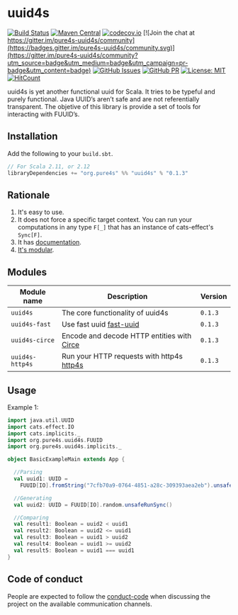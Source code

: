 # uuid4s

[comment]: # (Start Badges)

[![Build Status](https://travis-ci.org/pure4s/uuid4s.svg?branch=master)](https://travis-ci.org/pure4s/uuid4s)
[![Maven Central](https://img.shields.io/badge/maven%20central-0.1.3-green.svg)](https://oss.sonatype.org/#nexus-search;gav~org.pure4s~uuid4s*)
[![codecov.io](https://codecov.io/gh/pure4s/uuid4s/branch/master/graph/badge.svg)](https://codecov.io/gh/pure4s/uuid4s)
[![Join the chat at https://gitter.im/pure4s-uuid4s/community](https://badges.gitter.im/pure4s-uuid4s/community.svg)](https://gitter.im/pure4s-uuid4s/community?utm_source=badge&utm_medium=badge&utm_campaign=pr-badge&utm_content=badge)
[![GitHub Issues](https://img.shields.io/github/issues/pure4s/uuid4s.svg)](https://github.com/pure4s/uuid4s/issues)
[![GitHub PR](https://img.shields.io/github/issues-pr/pure4s/uuid4s.svg)](https://github.com/pure4s/uuid4s/pulls)
[![License: MIT](https://img.shields.io/badge/License-MIT-yellow.svg)](https://opensource.org/licenses/MIT)
[![HitCount](http://hits.dwyl.io/pure4s/uuid4s.svg?style=flat)](http://hits.dwyl.io/pure4s/uuid4s)
 
[comment]: # (End Badges)

uuid4s is yet another functional uuid for Scala. It tries to be typeful and purely functional. Java UUID’s aren’t  safe  and are not referentially transparent. The objetive of this library is provide a set of tools for interacting with FUUID’s.
## Installation

Add the following to your `build.sbt`.

```scala
// For Scala 2.11, or 2.12
libraryDependencies += "org.pure4s" %% "uuid4s" % "0.1.3"
```

## Rationale

1. It's easy to use.
3. It does not force a specific target context. You can run your computations in any type `F[_]` that has an instance of cats-effect's `Sync[F]`.
4. It has [documentation][docs].
5. [It's modular](#modules).

[docs]: http://pure4s.org/uuid4s/
[circe]: http://circe.io
[fast-uuid]: https://github.com/jchambers/fast-uuid
[http4s]: https://http4s.org/
[akka-http]: https://doc.akka.io/docs/akka-http/current/index.html?language=scala

## Modules

| Module name          | Description                                                  | Version |
| -------------------- | ------------------------------------------------------------ | ------- |
| `uuid4s`             | The core functionality of uuid4s                             | `0.1.3` |
| `uuid4s-fast`        | Use fast uuid [fast-uuid][fast-uuid]                         | `0.1.3` |
| `uuid4s-circe`       | Encode and decode HTTP entities with [Circe][circe]          | `0.1.3` |
| `uuid4s-http4s`      | Run your HTTP requests with http4s [http4s][http4s]          | `0.1.3` |

## Usage

Example 1:
```scala
import java.util.UUID
import cats.effect.IO
import cats.implicits._
import org.pure4s.uuid4s.FUUID
import org.pure4s.uuid4s.implicits._

object BasicExampleMain extends App {

  //Parsing
  val uuid1: UUID =
    FUUID[IO].fromString("7cfb70a9-0764-4851-a28c-309393aea2eb").unsafeRunSync()

  //Generating
  val uuid2: UUID = FUUID[IO].random.unsafeRunSync()

  //Comparing
  val result1: Boolean = uuid2 < uuid1
  val result2: Boolean = uuid2 <= uuid1
  val result3: Boolean = uuid1 > uuid2
  val result4: Boolean = uuid1 >= uuid2
  val result5: Boolean = uuid1 === uuid1
}
```

## Code of conduct

People are expected to follow the [conduct-code] when discussing the project on the available communication channels.


[docs]: https://typepure.github.io/uuid4s/
[circe]: http://circe.io
[fast-uuid]: https://github.com/jchambers/fast-uuid
[http4s]: https://http4s.org/
[akka-http]: https://doc.akka.io/docs/akka-http/current/index.html?language=scala
[conduct-code]: https://www.scala-lang.org/conduct/
